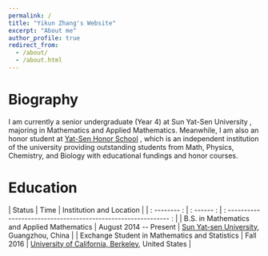```yaml
---
permalink: /
title: "Yikun Zhang's Website"
excerpt: "About me"
author_profile: true
redirect_from: 
  - /about/
  - /about.html
---
```


Biography
======
I am currently a senior undergraduate (Year 4) at  Sun Yat-Sen University , majoring in Mathematics and Applied Mathematics. Meanwhile, I am also an honor student at [Yat-Sen Honor School](http://yss.sysu.edu.cn/EnVersion/Index.aspx) , which is an independent institution of the university providing outstanding students from Math, Physics, Chemistry, and Biology with educational fundings and honor courses. 

Education
======

| Status            | Time  |                Institution and Location                                                |
| : --------  : | : ------ : | : ------------------------------------------------------------                     :  |
| B.S. in Mathematics and Applied Mathematics |  August 2014 -- Present  | [Sun Yat-sen University](http://www.sysu.edu.cn/2012/en/index.htm), Guangzhou, China  |
| Exchange Student in Mathematics and Statistics | Fall 2016  | [University of California, Berkeley](http://www.berkeley.edu/), United States  |



